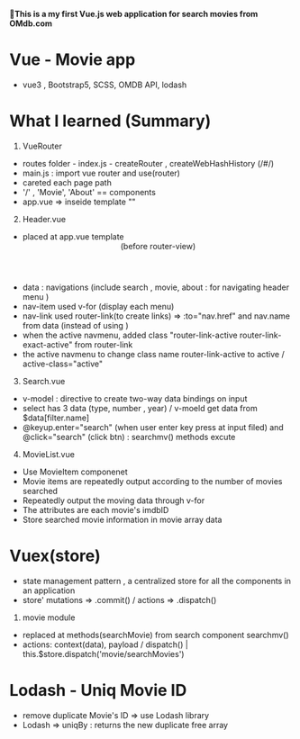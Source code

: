 :movie_camera:**This is a my first Vue.js web application for search movies from OMdb.com**
# Vue - Movie app
- vue3 , Bootstrap5, SCSS, OMDB API, lodash

# What I learned (Summary)
1. VueRouter
- routes folder - index.js - createRouter , createWebHashHistory (/#/)
- main.js : import vue router and use(router)
- careted each page path 
- '/' , 'Movie', 'About' == components
- app.vue => inseide template "<router-view />"

2. Header.vue
- placed at app.vue template <Header /> (before router-view)
- data : navigations (include search , movie, about : for navigating header menu )
- nav-item used v-for (display each menu) 
- nav-link used router-link(to create links) => :to="nav.href" and nav.name from data (instead of using <a>)
- when the active navmenu, added class "router-link-active router-link-exact-active" from router-link
- the active navmenu to change class name router-link-active to active / active-class="active"

3. Search.vue
- v-model : directive to create two-way data bindings on input
- select has 3 data (type, number , year) / v-moeld get data from $data[filter.name]
- @keyup.enter="search" (when user enter key press at input filed) and  @click="search" (click btn) : searchmv() 
  methods excute

4. MovieList.vue
- Use MovieItem componenet 
- Movie items are repeatedly output according to the number of movies searched
- Repeatedly output the moving data through v-for
- The attributes are each movie's imdbID
- Store searched movie information in movie array data

# Vuex(store)
- state management pattern , a centralized store for all the components in an application
- store' mutations => .commit() / actions => .dispatch() 

1. movie module
- replaced at methods(searchMovie) from search component searchmv() 
- actions: context(data), payload / dispatch() | this.$store.dispatch('movie/searchMovies')

# Lodash - Uniq Movie ID 
- remove duplicate Movie's ID => use Lodash library
- Lodash => uniqBy : returns the new duplicate free array